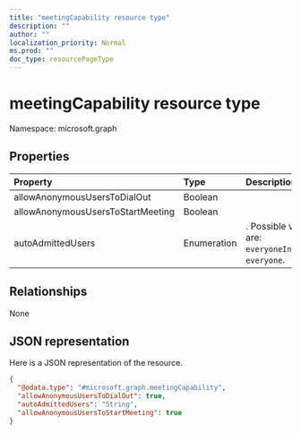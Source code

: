 ```yaml
---
title: "meetingCapability resource type"
description: ""
author: ""
localization_priority: Normal
ms.prod: ""
doc_type: resourcePageType
---
```


# meetingCapability resource type


Namespace: microsoft.graph



## Properties
|Property|Type|Description|
|:---|:---|:---|
|allowAnonymousUsersToDialOut|Boolean||
|allowAnonymousUsersToStartMeeting|Boolean||
|autoAdmittedUsers|Enumeration|. Possible values are: `everyoneInCompany`, `everyone`.|

## Relationships
None

## JSON representation
Here is a JSON representation of the resource.
<!-- {
  "blockType": "resource",
  "@odata.type": "microsoft.graph.meetingCapability"
}
-->
``` json
{
  "@odata.type": "#microsoft.graph.meetingCapability",
  "allowAnonymousUsersToDialOut": true,
  "autoAdmittedUsers": "String",
  "allowAnonymousUsersToStartMeeting": true
}
```

